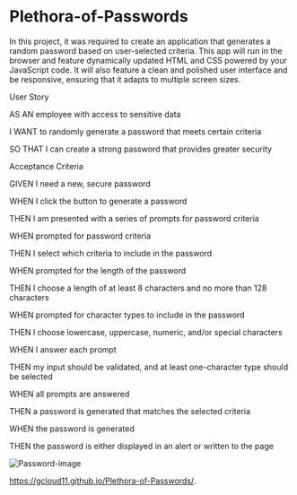 # Plethora-of-Passwords

In this project, it  was required to create an application that generates a random password based on user-selected criteria. This app will run in the browser and feature dynamically updated HTML and CSS powered by your JavaScript code. It will also feature a clean and polished user interface and be responsive, ensuring that it adapts to multiple screen sizes.




User Story

AS AN employee with access to sensitive data

I WANT to randomly generate a password that meets certain criteria

SO THAT I can create a strong password that provides greater security




Acceptance Criteria

GIVEN I need a new, secure password

WHEN I click the button to generate a password

THEN I am presented with a series of prompts for password criteria

WHEN prompted for password criteria

THEN I select which criteria to include in the password

WHEN prompted for the length of the password

THEN I choose a length of at least 8 characters and no more than 128 characters

WHEN prompted for character types to include in the password

THEN I choose lowercase, uppercase, numeric, and/or special characters

WHEN I answer each prompt

THEN my input should be validated, and at least one-character type should be selected

WHEN all prompts are answered

THEN a password is generated that matches the selected criteria

WHEN the password is generated

THEN the password is either displayed in an alert or written to the page



![Password-image](https://user-images.githubusercontent.com/67169488/87974832-47fbb100-ca90-11ea-8489-41de602a9018.png)


https://gcloud11.github.io/Plethora-of-Passwords/.
